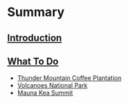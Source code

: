 # Summary

## [Introduction](/README.md)

## [What To Do](/chapter1.md)

* [Thunder Mountain Coffee Plantation](kona-coffee-plantation.md)
* [Volcanoes National Park](volcanoes-national-park.md)
* [Mauna Kea Summit](mauna-kea-summit.md)

